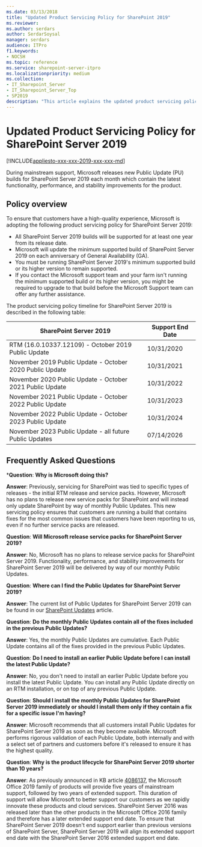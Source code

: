 ```yaml
---
ms.date: 03/13/2018
title: "Updated Product Servicing Policy for SharePoint 2019"
ms.reviewer:
ms.author: serdars
author: SerdarSoysal
manager: serdars
audience: ITPro
f1.keywords:
- NOCSH
ms.topic: reference
ms.service: sharepoint-server-itpro
ms.localizationpriority: medium
ms.collection:
- IT_Sharepoint_Server
- IT_Sharepoint_Server_Top
- SP2019
description: "This article explains the updated product servicing policy of SharePoint Server 2019."
---
```


# Updated Product Servicing Policy for SharePoint Server 2019

[!INCLUDE[appliesto-xxx-xxx-2019-xxx-xxx-md](../includes/appliesto-xxx-xxx-2019-xxx-xxx-md.md)]

During mainstream support, Microsoft releases new Public Update (PU) builds for SharePoint Server 2019 each month which contain the latest functionality, performance, and stability improvements for the product.

## Policy overview

To ensure that customers have a high-quality experience, Microsoft is adopting the following product servicing policy for SharePoint Server 2019:

- All SharePoint Server 2019 builds will be supported for at least one year from its release date.
- Microsoft will update the minimum supported build of SharePoint Server 2019 on each anniversary of General Availability (GA).
- You must be running SharePoint Server 2019's minimum supported build or its higher version to remain supported.
- If you contact the Microsoft support team and your farm isn't running the minimum supported build or its higher version, you might be required to upgrade to that build before the Microsoft Support team can offer any further assistance.

The product servicing policy timeline for SharePoint Server 2019 is described in the following table:

|SharePoint Server 2019|Support End Date|
|---|---|
|RTM (16.0.10337.12109) - October 2019 Public Update|10/31/2020|
|November 2019 Public Update - October 2020 Public Update|10/31/2021|
|November 2020 Public Update - October 2021 Public Update|10/31/2022|
|November 2021 Public Update - October 2022 Public Update|10/31/2023|
|November 2022 Public Update - October 2023 Public Update|10/31/2024|
|November 2023 Public Update - all future Public Updates|07/14/2026|

## Frequently Asked Questions

 ***Question**: **Why is Microsoft doing this?**

 **Answer**: Previously, servicing for SharePoint was tied to specific types of releases - the initial RTM release and service packs. However, Microsoft has no plans to release new service packs for SharePoint and will instead only update SharePoint by way of monthly Public Updates. This new servicing policy ensures that customers are running a build that contains fixes for the most common issues that customers have been reporting to us, even if no further service packs are released.

 **Question**: **Will Microsoft release service packs for SharePoint Server 2019?**

 **Answer**: No, Microsoft has no plans to release service packs for SharePoint Server 2019. Functionality, performance, and stability improvements for SharePoint Server 2019 will be delivered by way of our monthly Public Updates.

 **Question**: **Where can I find the Public Updates for SharePoint Server 2019?**

 **Answer**: The current list of Public Updates for SharePoint Server 2019 can be found in our [SharePoint Updates](/officeupdates/sharepoint-updates) article.

 **Question**: **Do the monthly Public Updates contain all of the fixes included in the previous Public Updates?**

 **Answer**: Yes, the monthly Public Updates are cumulative. Each Public Update contains all of the fixes provided in the previous Public Updates.

 **Question**: **Do I need to install an earlier Public Update before I can install the latest Public Update?**

 **Answer**: No, you don't need to install an earlier Public Update before you install the latest Public Update. You can install any Public Update directly on an RTM installation, or on top of any previous Public Update.

 **Question**: **Should I install the monthly Public Updates for SharePoint Server 2019 immediately or should I install them only if they contain a fix for a specific issue I'm having?**

 **Answer**: Microsoft recommends that all customers install Public Updates for SharePoint Server 2019 as soon as they become available. Microsoft performs rigorous validation of each Public Update, both internally and with a select set of partners and customers before it's released to ensure it has the highest quality.

**Question**: **Why is the product lifecycle for SharePoint Server 2019 shorter than 10 years?**

**Answer**: As previously announced in KB article [4086137](https://support.microsoft.com/help/4086137/office-2019-on-premises-release-details-february-1-2018), the Microsoft Office 2019 family of products will provide five years of mainstream support, followed by two years of extended support. This duration of support will allow Microsoft to better support our customers as we rapidly innovate these products and cloud services. SharePoint Server 2016 was released later than the other products in the Microsoft Office 2016 family and therefore has a later extended support end date.  To ensure that SharePoint Server 2019 doesn't end support earlier than previous versions of SharePoint Server, SharePoint Server 2019 will align its extended support end date with the SharePoint Server 2016 extended support end date.

